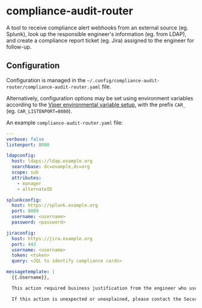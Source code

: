 # compliance-audit-router

A tool to receive compliance alert webhooks from an external source (eg. Splunk), look up the responsible engineer's information (eg. from LDAP), and create a compliance report ticket (eg. Jira) assigned to the engineer for follow-up.

## Configuration

Configuration is managed in the `~/.config/compliance-audit-router/compliance-audit-router.yaml` file.

Alternatively, configuration options may be set using environment variables according to the [Viper environmental variable setup](https://github.com/spf13/viper#working-with-environment-variables), with the prefix `CAR_` (eg. `CAR_LISTENPORT=8080`).

An example `compliance-audit-router.yaml` file:

```yaml
---
verbose: false
listenport: 8080

ldapconfig:
  host: ldaps://ldap.example.org
  searchbase: dc=example,dc=org
  scope: sub
  attributes:
    - manager
    - alternateID

splunkconfig:
  host: https://splunk.example.org
  port: 8089
  username: <username>
  password: <password>

jiraconfig:
  host: https://jira.example.org
  port: 443
  username: <username>
  token: <token>
  query: <JQL to identify compliance cards>

messagetemplate: |
  {{.Username}},

  This action required business justification from the engineer who used this access, and management approval.

  If this action is unexpected or unexplained, please contact the Security team immediately for further investigation.
```
